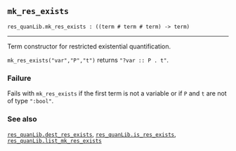 ## `mk_res_exists`

``` hol4
res_quanLib.mk_res_exists : ((term # term # term) -> term)
```

------------------------------------------------------------------------

Term constructor for restricted existential quantification.

`mk_res_exists("var","P","t")` returns `"?var :: P . t"`.

### Failure

Fails with `mk_res_exists` if the first term is not a variable or if `P`
and `t` are not of type `":bool"`.

### See also

[`res_quanLib.dest_res_exists`](#res_quanLib.dest_res_exists),
[`res_quanLib.is_res_exists`](#res_quanLib.is_res_exists),
[`res_quanLib.list_mk_res_exists`](#res_quanLib.list_mk_res_exists)
